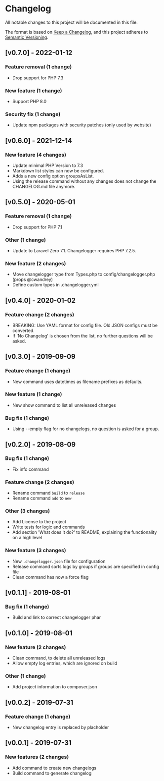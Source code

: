 # Changelog

All notable changes to this project will be documented in this file.

The format is based on [Keep a Changelog](https://keepachangelog.com/), and this project adheres to [Semantic Versioning](https://semver.org/spec/v2.0.0.html).

<!-- CHANGELOGGER -->

## [v0.7.0] - 2022-01-12

### Feature removal (1 change)

- Drop support for PHP 7.3

### New feature (1 change)

- Support PHP 8.0

### Security fix (1 change)

- Update npm packages with security patches (only used by website)


## [v0.6.0] - 2021-12-14

### New feature (4 changes)

- Update minimal PHP Version to 7.3
- Markdown list styles can now be configured.
- Adds a new config option groupsAsList.
- Using the release command without any changes does not change the CHANGELOG.md file anymore.


## [v0.5.0] - 2020-05-01

### Feature removal (1 change)

- Drop support for PHP 7.1

### Other (1 change)

- Update to Laravel Zero 7.1. Changelogger requires PHP 7.2.5.

### New feature (2 changes)

- Move changelogger type from Types.php to config/changelogger.php (props @cwandrey)
- Define custom types in .changelogger.yml


## [v0.4.0] - 2020-01-02

### Feature change (2 changes)

- BREAKING: Use YAML format for config file. Old JSON configs must be converted.
- If 'No Changelog' is chosen from the list, no further questions will be asked.


## [v0.3.0] - 2019-09-09

### Feature change (1 change)

- New command uses datetimes as filename prefixes as defaults.

### New feature (1 change)

- New show command to list all unreleased changes

### Bug fix (1 change)

- Using --empty flag for no changelogs, no question is asked for a group.


## [v0.2.0] - 2019-08-09

### Bug fix (1 change)

- Fix info command

### Feature change (2 changes)

- Rename command `build` to `release`
- Rename command `add` to `new`

### Other (3 changes)

- Add License to the project
- Write tests for logic and commands
- Add section 'What does it do?' to README, explaining the functionality on a high level

### New feature (3 changes)

- New `.changelogger.json` file for configuration
- Release command sorts logs by groups if groups are specified in config file
- Clean command has now a force flag


## [v0.1.1] - 2019-08-01

### Bug fix (1 change)

* Build and link to correct changelogger phar


## [v0.1.0] - 2019-08-01

### New feature (2 changes)

* Clean command, to delete all unreleased logs
* Allow empty log entries, which are ignored on build

### Other (1 change)

* Add project information to composer.json


## [v0.0.2] - 2019-07-31

### Feature change (1 change)

* New changelog entry is replaced by placholder


## [v0.0.1] - 2019-07-31

### New features (2 changes)

* Add command to create new changelogs
* Build command to generate changelog

